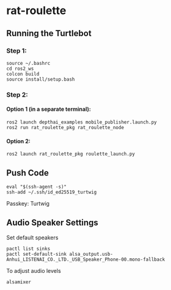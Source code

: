 # rat-roulette

## Running the Turtlebot
### Step 1:
```
source ~/.bashrc
cd ros2_ws
colcon build
source install/setup.bash
```
### Step 2: 
#### Option 1 (in a separate terminal):
```
ros2 launch depthai_examples mobile_publisher.launch.py
ros2 run rat_roulette_pkg rat_roulette_node
```
#### Option 2:
```
ros2 launch rat_roulette_pkg roulette_launch.py
```

## Push Code
```
eval "$(ssh-agent -s)"
ssh-add ~/.ssh/id_ed25519_turtwig
```
Passkey: Turtwig

## Audio Speaker Settings
Set default speakers
```
pactl list sinks
pactl set-default-sink alsa_output.usb-Anhui_LISTENAI_CO._LTD._USB_Speaker_Phone-00.mono-fallback
```
To adjust audio levels
```
alsamixer
```
